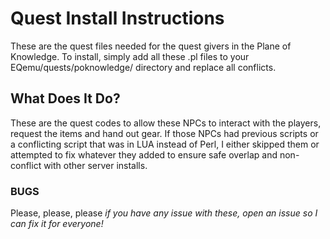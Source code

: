 # Quest Install Instructions
These are the quest files needed for the quest givers in the Plane of Knowledge. To install, simply add all these .pl files to your EQemu/quests/poknowledge/ directory and replace all conflicts.

## What Does It Do?
These are the quest codes to allow these NPCs to interact with the players, request the items and hand out gear. If those NPCs had previous scripts or a conflicting script that was in LUA instead of Perl, I either skipped them or attempted to fix whatever they added to ensure safe overlap and non-conflict with other server installs.

### BUGS
Please, please, please *if you have any issue with these, open an issue so I can fix it for everyone!*
